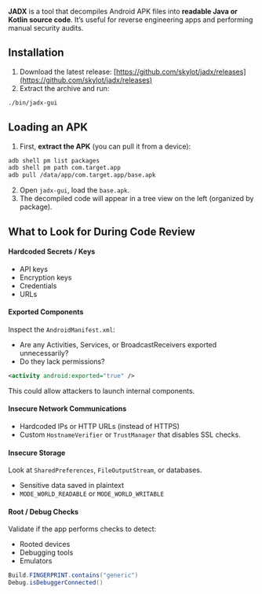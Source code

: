 **JADX** is a tool that decompiles Android APK files into **readable Java or Kotlin source code**. It’s useful for reverse engineering apps and performing manual security audits.

## Installation
1. Download the latest release:   [https://github.com/skylot/jadx/releases](https://github.com/skylot/jadx/releases)
2. Extract the archive and run:
```bash
./bin/jadx-gui
```

## Loading an APK

1. First, **extract the APK** (you can pull it from a device):
```bash
adb shell pm list packages
adb shell pm path com.target.app
adb pull /data/app/com.target.app/base.apk
```
2. Open `jadx-gui`, load the `base.apk`.
3. The decompiled code will appear in a tree view on the left (organized by package).

## What to Look for During Code Review

#### Hardcoded Secrets / Keys

- API keys
- Encryption keys
- Credentials
- URLs

#### Exported Components

Inspect the `AndroidManifest.xml`:

- Are any Activities, Services, or BroadcastReceivers exported unnecessarily?
- Do they lack permissions?

```xml
<activity android:exported="true" />
```
This could allow attackers to launch internal components.

#### Insecure Network Communications

- Hardcoded IPs or HTTP URLs (instead of HTTPS)
- Custom `HostnameVerifier` or `TrustManager` that disables SSL checks.

#### Insecure Storage

Look at `SharedPreferences`, `FileOutputStream`, or databases.

- Sensitive data saved in plaintext
- `MODE_WORLD_READABLE` or `MODE_WORLD_WRITABLE`

#### Root / Debug Checks

Validate if the app performs checks to detect:

- Rooted devices
- Debugging tools
- Emulators

```java
Build.FINGERPRINT.contains("generic")
Debug.isDebuggerConnected()
```